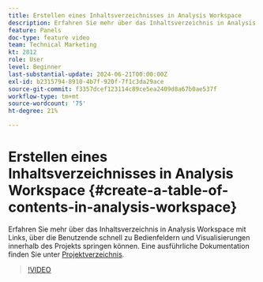 ```yaml
---
title: Erstellen eines Inhaltsverzeichnisses in Analysis Workspace
description: Erfahren Sie mehr über das Inhaltsverzeichnis in Analysis Workspace mit Links, über die Benutzende schnell zu Bedienfeldern und Visualisierungen innerhalb des Projekts springen können.
feature: Panels
doc-type: feature video
team: Technical Marketing
kt: 2812
role: User
level: Beginner
last-substantial-update: 2024-06-21T00:00:00Z
exl-id: b2315794-8910-4b7f-920f-7f1c3da29ace
source-git-commit: f3357dcef123114c89ce5ea2409d8a67b0ae537f
workflow-type: tm+mt
source-wordcount: '75'
ht-degree: 21%

---
```


# Erstellen eines Inhaltsverzeichnisses in Analysis Workspace {#create-a-table-of-contents-in-analysis-workspace}

Erfahren Sie mehr über das Inhaltsverzeichnis in Analysis Workspace mit Links, über die Benutzende schnell zu Bedienfeldern und Visualisierungen innerhalb des Projekts springen können. Eine ausführliche Dokumentation finden Sie unter [Projektverzeichnis](https://experienceleague.adobe.com/en/docs/analytics/analyze/analysis-workspace/build-workspace-project/project-table-of-contents).

>[!VIDEO](https://video.tv.adobe.com/v/26990/?quality=12&learn=on)
